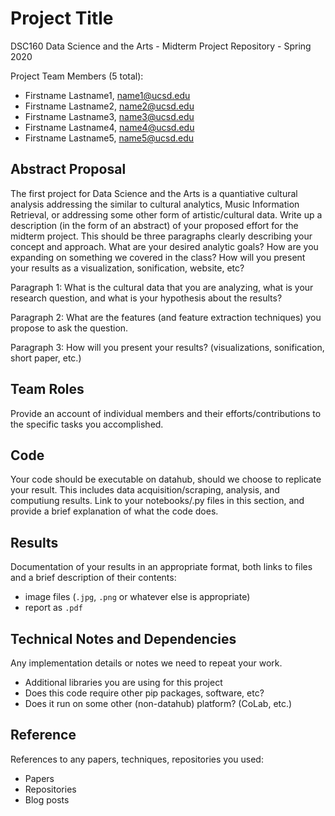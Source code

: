 # Project Title

DSC160 Data Science and the Arts - Midterm Project Repository - Spring 2020

Project Team Members (5 total): 
- Firstname Lastname1, name1@ucsd.edu
- Firstname Lastname2, name2@ucsd.edu
- Firstname Lastname3, name3@ucsd.edu
- Firstname Lastname4, name4@ucsd.edu
- Firstname Lastname5, name5@ucsd.edu

## Abstract Proposal

The first project for Data Science and the Arts is a quantiative cultural analysis addressing the  similar to cultural analytics, Music Information Retrieval, or addressing some other form of artistic/cultural data.
Write up a description (in the form of an abstract) of your proposed effort for the midterm project. This should be three paragraphs clearly describing your concept and approach. What are your desired analytic goals? How are you expanding on something we covered in the class? How will you present your results as a visualization, sonification, website, etc?

Paragraph 1: What is the cultural data that you are analyzing, what is your research question, and what is your hypothesis about the results?

Paragraph 2: What are the features (and feature extraction techniques) you propose to ask the question. 

Paragraph 3: How will you present your results? (visualizations, sonification, short paper, etc.)

## Team Roles

Provide an account of individual members and their efforts/contributions to the specific tasks you accomplished.

## Code

Your code should be executable on datahub, should we choose to replicate your result. This includes data acquisition/scraping, analysis, and computiung results. Link to your notebooks/.py files in this section, and provide a brief explanation of what the code does.

## Results

Documentation of your results in an appropriate format, both links to files and a brief description of their contents:
- image files (`.jpg`, `.png` or whatever else is appropriate)
- report as `.pdf`

## Technical Notes and Dependencies

Any implementation details or notes we need to repeat your work. 
- Additional libraries you are using for this project
- Does this code require other pip packages, software, etc?
- Does it run on some other (non-datahub) platform? (CoLab, etc.)

## Reference

References to any papers, techniques, repositories you used:
- Papers
- Repositories
- Blog posts
